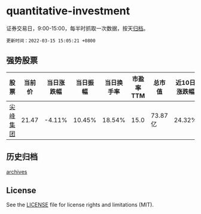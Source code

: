 # quantitative-investment

证券交易日，9:00-15:00，每半时抓取一次数据，按天[归档](archives)。

`更新时间：2022-03-15 15:05:21 +0800`

## 强势股票

|股票|当前价|当日涨跌幅|当日振幅|当日换手率|市盈率TTM|总市值|近10日涨跌幅|
|----|----|----|----|----|----|----|----|
|[尖峰集团](https://xueqiu.com/S/SH600668)|21.47|-4.11%|10.45%|18.54%|15.0|73.87亿|24.32%|

## 历史归档

[archives](archives)

## License

See the [LICENSE](LICENSE) file for license rights and limitations (MIT).